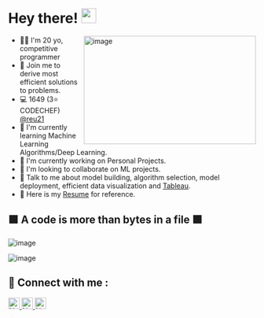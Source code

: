 # Hey there! <img src="https://raw.githubusercontent.com/MartinHeinz/MartinHeinz/master/wave.gif" width="30px">

<img align="right" height="220px" width="350px" src="https://i.pinimg.com/originals/69/b5/6d/69b56d199dc7709d88792c1a713982bc.gif" alt="image" />
<p align="left">
  
- 👩‍🎓 I'm 20 yo, competitive programmer
- 💪 Join me to derive most efficient solutions to problems.
- 💻 1649 (3⭐ CODECHEF) [@reu21](https://www.codechef.com/users/reu21)
- 🌱 I'm currently learning Machine Learning Algorithms/Deep Learning.
- 🔭 I'm currently working on Personal Projects.
- 👯 I'm looking to collaborate on ML projects.
- 💬 Talk to me about model building, algorithm selection, model deployment, efficient data visualization and [Tableau](https://public.tableau.com/profile/riddhi.jain6841#!/).
- 📝 Here is my [Resume](https://drive.google.com/file/d/1mT9ILuRMegQPv1aYwwUJP5L59T-RoBTb/view?usp=sharing) for reference.
  &nbsp;


## 🟩 A code is more than bytes in a file 🟩



<p align="left">
<img src="https://github-readme-stats.vercel.app/api?username=riddhi-jain&theme=radical&show_icons=true" alt="image" />
</p>

<p align="left">
<img src="https://github-readme-stats.vercel.app/api/top-langs/?username=riddhi-jain&layout=compact&theme=blueberry" alt="image" />
</p>

## 🤝 Connect with me :

<a href="https://www.linkedin.com/in/riddhii/" ><img height="23" alt="Nodejs" src="https://img.shields.io/static/v1.svg?label=connect&message=@RiddhiJain&color=green&logo=linkedin&style=flat-square&logoColor=white&colorA=blue" /> </a>
<a href="https://www.github.com/riddhi-jain/" ><img height="23" alt="Nodejs" src="https://img.shields.io/static/v1.svg?label=follow&message=@riddhi-jain&color=yellow&logo=github&style=flat-square&logoColor=white&colorA=black" /> </a>
<a href="mailto:jainriddhi2110@gmail.com" ><img height="23" alt="Nodejs" src="https://img.shields.io/static/v1.svg?message=jainriddhi2110@gmail.com&label=mail&style=flat-square&logo=gmail&color=red&logoColor=red&colorA=grey&link=mailto:jainriddhi2110@gmail.com" /> </a>
